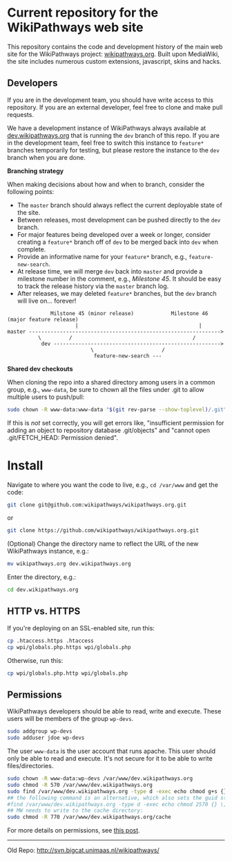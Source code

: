 Current repository for the WikiPathways web site
====
This repository contains the code and development history of the main web site for the WikiPathways project:
[wikipathways.org](http://wikipathways.org). Built upon MediaWiki, 
the site includes numerous custom extensions, javascript, skins and hacks.

Developers
---
If you are in the development team, you should have write access to this repository. If you are an external developer, 
feel free to clone and make pull requests.

We have a development instance of WikiPathways always available at [dev.wikipathways.org](http://dev.wikipathways.org) that 
is running the ```dev``` branch of this repo.  If you are in the development team, feel free to switch this instance to ```feature*``` branches
temporarily for testing, but please restore the instance to the ```dev``` branch when you are done.

**Branching strategy**

When making decisions about how and when to branch, consider the following points:
* The ```master``` branch should always reflect the current deployable state of the site.
* Between releases, most development can be pushed directly to the ```dev``` branch.
* For major features being developed over a week or longer, consider creating a ```feature*``` branch off of ```dev``` to be merged back 
into ```dev``` when complete.
* Provide an informative name for your ```feature*``` branch, e.g., ```feature-new-search```.
* At release time, we will merge ```dev``` back into ```master``` and provide a milestone number in the comment, e.g., *Milestone 45*. 
It should be easy to track the release history via the ```master``` branch log.
* After releases, we may deleted ```feature*``` branches, but the ```dev``` branch will live on... forever!

```
              Milstone 45 (minor release)            Milestone 46 (major feature release)
                      |                                       |
master -------------------------------------------------------------->
          \         /                                       /
           dev ------------------------------------------------------>
                           \                      /
                            feature-new-search ---

```

**Shared dev checkouts**

When cloning the repo into a shared directory among users in a common group, e.g., ```www-data```, be sure to chown all the files under .git to allow multiple users to push/pull:
```sh
sudo chown -R www-data:www-data "$(git rev-parse --show-toplevel)/.git"
```

If this is _not_ set correctly, you will get errors like, "insufficient permission for adding an object to repository database .git/objects" and "cannot open .git/FETCH_HEAD: Permission denied".


# Install

Navigate to where you want the code to live, e.g., `cd /var/www` and get the code:
```sh
git clone git@github.com:wikipathways/wikipathways.org.git
```
or
```sh
git clone https://github.com/wikipathways/wikipathways.org.git
```

(Optional) Change the directory name to reflect the URL of the new WikiPathways instance, e.g.:
```sh
mv wikipathways.org dev.wikipathways.org
```

Enter the directory, e.g.:
```sh
cd dev.wikipathways.org
```

## HTTP vs. HTTPS

If you're deploying on an SSL-enabled site, run this:
```sh
cp .htaccess.https .htaccess
cp wpi/globals.php.https wpi/globals.php
```

Otherwise, run this:
```sh
cp wpi/globals.php.http wpi/globals.php
```

## Permissions
WikiPathways developers should be able to read, write and execute. These users will be members of the group `wp-devs`.
```sh
sudo addgroup wp-devs
sudo adduser jdoe wp-devs
```

The user `www-data` is the user account that runs apache. This user should only be able to read and execute. It's not secure for it to be able to write files/directories.
```sh
sudo chown -R www-data:wp-devs /var/www/dev.wikipathways.org
sudo chmod -R 570 /var/www/dev.wikipathways.org
sudo find /var/www/dev.wikipathways.org -type d -exec echo chmod g+s {} \;
## the following command is an alternative, which also sets the guid sticky bit to directories:
#find /var/www/dev.wikipathways.org -type d -exec echo chmod 2570 {} \;
## MW needs to write to the cache directory:
sudo chmod -R 770 /var/www/dev.wikipathways.org/cache
```

For more details on permissions, see [this post](https://serverfault.com/a/357109).

---
Old Repo: http://svn.bigcat.unimaas.nl/wikipathways/
